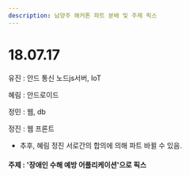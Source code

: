 ```yaml
---
description: 남양주 해커톤 파트 분배 및 주제 픽스
---
```


# 18.07.17

유진 : 안드 통신 노드js서버, IoT

혜림 : 안드로이드

정민 : 웹, db

정진 : 웹 프론트

* 추후, 혜림 정진 서로간의 합의에 의해 파트 바뀔 수 있음.

#### 주제 : '장애인 수해 예방 어플리케이션'으로 픽스

